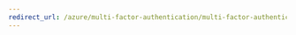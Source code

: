 ```yaml
---
redirect_url: /azure/multi-factor-authentication/multi-factor-authentication-get-started-auth-provider
---
```

